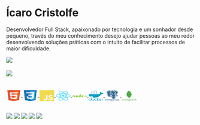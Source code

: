 ## <h1>Ícaro Cristolfe </h1>

<p>Desenvolvedor Full Stack, apaixonado por tecnologia e um sonhador desde pequeno, través do meu conhecimento desejo ajudar pessoas ao meu redor desenvolvendo soluções práticas com o intuito de facilitar processos de maior dificuldade. </p>
 <div>
  <a href="https://github.com/Icristolfe">
  <img height="180em" src="https://github-readme-stats.vercel.app/api?username=Icristolfe&show_icons=true&theme=dracula&include_all_commits=true&count_private=true"/>
   <br>
  <br>

  <img height="150em" src="https://github-readme-stats.vercel.app/api/top-langs/?username=Icristolfe&layout=compact&langs_count=7&theme=dracula"/>
</div>
  <br>
  


<div style="display: inline_block"><br>
  
  <img align="center" alt="Cristolfe-HTML" height="30" width="40" src="https://raw.githubusercontent.com/devicons/devicon/master/icons/html5/html5-original.svg">
  <img align="center" alt="Cristolfe-CSS" height="30" width="40" src="https://raw.githubusercontent.com/devicons/devicon/master/icons/css3/css3-original.svg">
  <img align="center" alt="Cristolfe-Javascript" height="30" width="40" src="https://raw.githubusercontent.com/devicons/devicon/1119b9f84c0290e0f0b38982099a2bd027a48bf1/icons/javascript/javascript-plain.svg">
  
  <img align="center" alt="Cristolfe-React" height="30" width="40" src="https://raw.githubusercontent.com/devicons/devicon/master/icons/react/react-original.svg">
 
 <img align="center" alt="Cristolfe-Nodejs" height="30" width="40" src="https://raw.githubusercontent.com/devicons/devicon/1119b9f84c0290e0f0b38982099a2bd027a48bf1/icons/nodejs/nodejs-plain-wordmark.svg" >

 
 <img align="center" alt="Cristolfe-Docker" height="30" width="40" src="https://raw.githubusercontent.com/devicons/devicon/1119b9f84c0290e0f0b38982099a2bd027a48bf1/icons/docker/docker-plain-wordmark.svg">
 
 <img align="center" alt="Cristolfe-Postgres" height="30" width="40" src="https://raw.githubusercontent.com/devicons/devicon/1119b9f84c0290e0f0b38982099a2bd027a48bf1/icons/postgresql/postgresql-plain-wordmark.svg">
 
 <img align="center" alt="Cristolfe-MongoDB" height="30" width="40" src="https://raw.githubusercontent.com/devicons/devicon/1119b9f84c0290e0f0b38982099a2bd027a48bf1/icons/mongodb/mongodb-plain-wordmark.svg">
  <br>
  <br>
  

  <p align="left">
  <a href="mailto:cristolfeicaro@gmail.com" alt="Gmail" target="_blanked">
  <img src="https://img.shields.io/badge/-Gmail-FF0000?style=flat-square&labelColor=FF0000&logo=gmail&logoColor=white&link=LINK-DO-SEU-EMAIL" /></a>

  <a href="https://www.linkedin.com/in/%C3%ADcaro-cristolfe-0b8104197/" alt="Linkedin" target="_blanked">
  <img src="https://img.shields.io/badge/-Linkedin-0e76a8?style=flat-square&logo=Linkedin&logoColor=white&link=LINK-DO-SEU-LINKEDIN" /></a>

  <a href="https://wa.me/+5527997679661" alt="WhatsApp" target="_blanked">
  <img src="https://img.shields.io/badge/-WhatsApp-25d366?style=flat-square&labelColor=25d366&logo=whatsapp&logoColor=white&link=API-DO-SEU-WHATSAPP"/></a>

  <a href="https://www.facebook.com/icaro.cristolfe/" alt="Facebook" target="_blanked">
  <img src="https://img.shields.io/badge/-Facebook-3b5998?style=flat-square&labelColor=3b5998&logo=facebook&logoColor=white&link=LINK-DO-SEU-FACEBOOK"/></a>

  <a href="https://www.instagram.com/cristolfe/" alt="Instagram" target="_blanked">
  <img src="https://img.shields.io/badge/-Instagram-DF0174?style=flat-square&labelColor=DF0174&logo=instagram&logoColor=white&link=LINK-DO-SEU-INSTAGRAM"/></a>
</p>  
 
</div>
